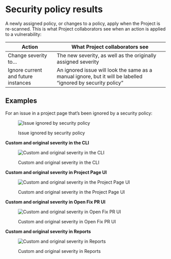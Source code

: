 # Security policy results

A newly assigned policy, or changes to a policy, apply when the Project is re-scanned. This is what Project collaborators see when an action is applied to a vulnerability:

| **Action**                          | **What Project collaborators see**                                                                           |
| ----------------------------------- | ------------------------------------------------------------------------------------------------------------ |
| Change severity to…                 | The new severity, as well as the originally assigned severity                                                |
| Ignore current and future instances | An ignored issue will look the same as a manual ignore, but it will be labelled “ignored by security policy” |

## **Examples**

For an issue in a project page that’s been ignored by a security policy:

<figure><img src="../../.gitbook/assets/screenshot_2021-07-28_at_12.50.46.png" alt="Issue ignored by security policy"><figcaption><p>Issue ignored by security policy</p></figcaption></figure>

**Custom and original severity in the CLI**

<figure><img src="../../.gitbook/assets/unnamed.png" alt="Custom and original severity in the CLI"><figcaption><p>Custom and original severity in the CLI</p></figcaption></figure>

**Custom and original severity in Project Page UI**

<figure><img src="../../.gitbook/assets/unnamed-1.png" alt="Custom and original severity in the Project Page UI"><figcaption><p>Custom and original severity in the Project Page UI</p></figcaption></figure>

**Custom and original severity in Open Fix PR UI**

<figure><img src="../../.gitbook/assets/unnamed-2.png" alt="Custom and original severity in Open Fix PR UI"><figcaption><p>Custom and original severity in Open Fix PR UI</p></figcaption></figure>

**Custom and original severity in Reports**

<figure><img src="../../.gitbook/assets/screenshot_2020-10-21_at_9.30.03_am.png" alt="Custom and original severity in Reports"><figcaption><p>Custom and original severity in Reports</p></figcaption></figure>

